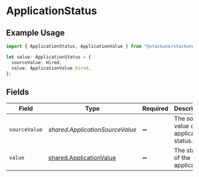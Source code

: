 # ApplicationStatus

## Example Usage

```typescript
import { ApplicationStatus, ApplicationValue } from "@stackone/stackone-client-ts/sdk/models/shared";

let value: ApplicationStatus = {
  sourceValue: Hired,
  value: ApplicationValue.Hired,
};
```

## Fields

| Field                                                                     | Type                                                                      | Required                                                                  | Description                                                               | Example                                                                   |
| ------------------------------------------------------------------------- | ------------------------------------------------------------------------- | ------------------------------------------------------------------------- | ------------------------------------------------------------------------- | ------------------------------------------------------------------------- |
| `sourceValue`                                                             | *shared.ApplicationSourceValue*                                           | :heavy_minus_sign:                                                        | The source value of the application status.                               | Hired                                                                     |
| `value`                                                                   | [shared.ApplicationValue](../../../sdk/models/shared/applicationvalue.md) | :heavy_minus_sign:                                                        | The status of the application.                                            | hired                                                                     |